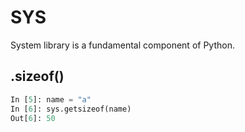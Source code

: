 # SYS

System library is a fundamental component of Python.

## .sizeof()

```python
In [5]: name = "a"
In [6]: sys.getsizeof(name)      
Out[6]: 50
```
